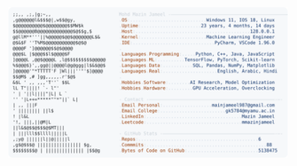<picture>
  <source srcset="https://raw.githubusercontent.com/mmazinjameel/mmazinjameel/main/dark_mode.svg?v=1742415052" media="(prefers-color-scheme: dark)">
  <img src="https://raw.githubusercontent.com/mmazinjameel/mmazinjameel/main/light_mode.svg?v=1742415052">
</picture>
